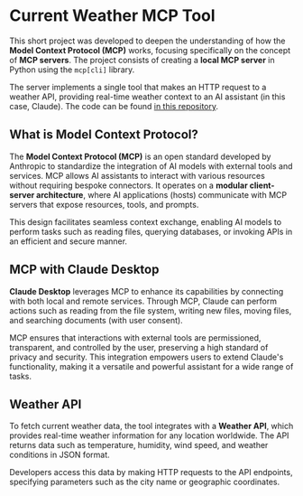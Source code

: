 # Current Weather MCP Tool

This short project was developed to deepen the understanding of how the **Model Context Protocol (MCP)** works, focusing specifically on the concept of **MCP servers**. The project consists of creating a **local MCP server** in Python using the `mcp[cli]` library.

The server implements a single tool that makes an HTTP request to a weather API, providing real-time weather context to an AI assistant (in this case, Claude). The code can be found [in this repository](https://github.com/tarrut/weather_api_ai_tool).

## What is Model Context Protocol?

The **Model Context Protocol (MCP)** is an open standard developed by Anthropic to standardize the integration of AI models with external tools and services. MCP allows AI assistants to interact with various resources without requiring bespoke connectors. It operates on a **modular client-server architecture**, where AI applications (hosts) communicate with MCP servers that expose resources, tools, and prompts.  

This design facilitates seamless context exchange, enabling AI models to perform tasks such as reading files, querying databases, or invoking APIs in an efficient and secure manner.

## MCP with Claude Desktop

**Claude Desktop** leverages MCP to enhance its capabilities by connecting with both local and remote services. Through MCP, Claude can perform actions such as reading from the file system, writing new files, moving files, and searching documents (with user consent).  

MCP ensures that interactions with external tools are permissioned, transparent, and controlled by the user, preserving a high standard of privacy and security. This integration empowers users to extend Claude's functionality, making it a versatile and powerful assistant for a wide range of tasks.

## Weather API

To fetch current weather data, the tool integrates with a **Weather API**, which provides real-time weather information for any location worldwide. The API returns data such as temperature, humidity, wind speed, and weather conditions in JSON format.  

Developers access this data by making HTTP requests to the API endpoints, specifying parameters such as the city name or geographic coordinates.